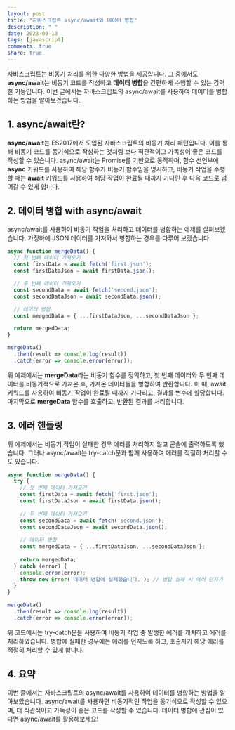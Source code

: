 ```yaml
---
layout: post
title: "자바스크립트 async/await와 데이터 병합"
description: " "
date: 2023-09-10
tags: [javascript]
comments: true
share: true
---
```


자바스크립트는 비동기 처리를 위한 다양한 방법을 제공합니다. 그 중에서도 **async/await**는 비동기 코드를 작성하고 **데이터 병합**을 간편하게 수행할 수 있는 강력한 기능입니다. 이번 글에서는 자바스크립트의 async/await를 사용하여 데이터를 병합하는 방법을 알아보겠습니다.

## 1. async/await란?

**async/await**는 ES2017에서 도입된 자바스크립트의 비동기 처리 패턴입니다. 이를 통해 비동기 코드를 동기식으로 작성하는 것처럼 보다 직관적이고 가독성이 좋은 코드를 작성할 수 있습니다. async/await는 Promise를 기반으로 동작하며, 함수 선언부에 **async** 키워드를 사용하여 해당 함수가 비동기 함수임을 명시하고, 비동기 작업을 수행할 때는 **await** 키워드를 사용하여 해당 작업이 완료될 때까지 기다린 후 다음 코드로 넘어갈 수 있게 합니다.

## 2. 데이터 병합 with async/await

async/await를 사용하여 비동기 작업을 처리하고 데이터를 병합하는 예제를 살펴보겠습니다. 가정하에 JSON 데이터를 가져와서 병합하는 경우를 다루어 보겠습니다.

```javascript
async function mergeData() {
  // 첫 번째 데이터 가져오기
  const firstData = await fetch('first.json');
  const firstDataJson = await firstData.json();

  // 두 번째 데이터 가져오기
  const secondData = await fetch('second.json');
  const secondDataJson = await secondData.json();

  // 데이터 병합
  const mergedData = { ...firstDataJson, ...secondDataJson };

  return mergedData;
}

mergeData()
  .then(result => console.log(result))
  .catch(error => console.error(error));
```

위 예제에서는 **mergeData**라는 비동기 함수를 정의하고, 첫 번째 데이터와 두 번째 데이터를 비동기적으로 가져온 후, 가져온 데이터들을 병합하여 반환합니다. 이 때, await 키워드를 사용하여 비동기 작업이 완료될 때까지 기다리고, 결과를 변수에 할당합니다. 마지막으로 **mergeData** 함수를 호출하고, 반환된 결과를 처리합니다.

## 3. 에러 핸들링

위 예제에서는 비동기 작업이 실패한 경우 에러를 처리하지 않고 콘솔에 출력하도록 했습니다. 그러나 async/await는 try-catch문과 함께 사용하여 에러를 적절히 처리할 수도 있습니다.

```javascript
async function mergeData() {
  try {
    // 첫 번째 데이터 가져오기
    const firstData = await fetch('first.json');
    const firstDataJson = await firstData.json();
  
    // 두 번째 데이터 가져오기
    const secondData = await fetch('second.json');
    const secondDataJson = await secondData.json();
  
    // 데이터 병합
    const mergedData = { ...firstDataJson, ...secondDataJson };
  
    return mergedData;
  } catch (error) {
    console.error(error);
    throw new Error('데이터 병합에 실패했습니다.'); // 병합 실패 시 에러 던지기
  }
}

mergeData()
  .then(result => console.log(result))
  .catch(error => console.error(error));
```

위 코드에서는 try-catch문을 사용하여 비동기 작업 중 발생한 에러를 캐치하고 에러를 처리하였습니다. 병합에 실패한 경우에는 에러를 던지도록 하고, 호출자가 해당 에러를 적절히 처리할 수 있게 합니다.

## 4. 요약

이번 글에서는 자바스크립트의 async/await를 사용하여 데이터를 병합하는 방법을 알아보았습니다. async/await를 사용하면 비동기적인 작업을 동기식으로 작성할 수 있으며, 더 직관적이고 가독성이 좋은 코드를 작성할 수 있습니다. 데이터 병합에 관심이 있다면 async/await를 활용해보세요!